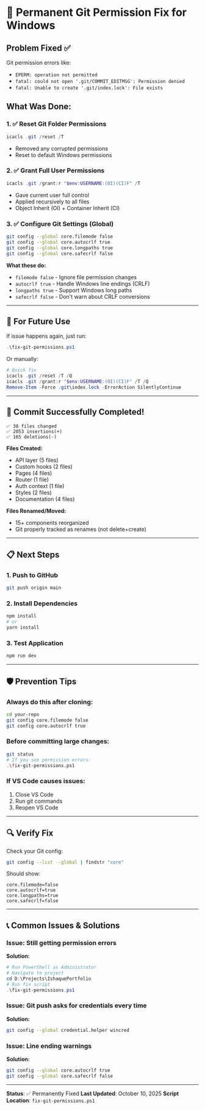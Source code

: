 # 🔧 Permanent Git Permission Fix for Windows

## Problem Fixed ✅
Git permission errors like:
- `EPERM: operation not permitted`
- `fatal: could not open '.git/COMMIT_EDITMSG': Permission denied`
- `fatal: Unable to create '.git/index.lock': File exists`

## What Was Done:

### 1. ✅ Reset Git Folder Permissions
```powershell
icacls .git /reset /T
```
- Removed any corrupted permissions
- Reset to default Windows permissions

### 2. ✅ Grant Full User Permissions
```powershell
icacls .git /grant:r "$env:USERNAME:(OI)(CI)F" /T
```
- Gave current user full control
- Applied recursively to all files
- Object Inherit (OI) + Container Inherit (CI)

### 3. ✅ Configure Git Settings (Global)
```bash
git config --global core.filemode false
git config --global core.autocrlf true
git config --global core.longpaths true
git config --global core.safecrlf false
```
**What these do:**
- `filemode false` - Ignore file permission changes
- `autocrlf true` - Handle Windows line endings (CRLF)
- `longpaths true` - Support Windows long paths
- `safecrlf false` - Don't warn about CRLF conversions

---

## 🎯 For Future Use

If issue happens again, just run:
```powershell
.\fix-git-permissions.ps1
```

Or manually:
```powershell
# Quick fix
icacls .git /reset /T /Q
icacls .git /grant:r "$env:USERNAME:(OI)(CI)F" /T /Q
Remove-Item -Force .git\index.lock -ErrorAction SilentlyContinue
```

---

## 🚀 Commit Successfully Completed!

```
✅ 38 files changed
✅ 2053 insertions(+)
✅ 165 deletions(-)
```

**Files Created:**
- API layer (5 files)
- Custom hooks (2 files)
- Pages (4 files)
- Router (1 file)
- Auth context (1 file)
- Styles (2 files)
- Documentation (4 files)

**Files Renamed/Moved:**
- 15+ components reorganized
- Git properly tracked as renames (not delete+create)

---

## 📋 Next Steps

### 1. Push to GitHub
```bash
git push origin main
```

### 2. Install Dependencies
```bash
npm install
# or
yarn install
```

### 3. Test Application
```bash
npm run dev
```

---

## 🛡️ Prevention Tips

### Always do this after cloning:
```bash
cd your-repo
git config core.filemode false
git config core.autocrlf true
```

### Before committing large changes:
```bash
git status
# If you see permission errors:
.\fix-git-permissions.ps1
```

### If VS Code causes issues:
1. Close VS Code
2. Run git commands
3. Reopen VS Code

---

## 🔍 Verify Fix

Check your Git config:
```bash
git config --list --global | findstr "core"
```

Should show:
```
core.filemode=false
core.autocrlf=true
core.longpaths=true
core.safecrlf=false
```

---

## 📞 Common Issues & Solutions

### Issue: Still getting permission errors
**Solution:**
```powershell
# Run PowerShell as Administrator
# Navigate to project
cd D:\Projects\IshaquePortfolio
# Run fix script
.\fix-git-permissions.ps1
```

### Issue: Git push asks for credentials every time
**Solution:**
```bash
git config --global credential.helper wincred
```

### Issue: Line ending warnings
**Solution:**
```bash
git config --global core.autocrlf true
git config --global core.safecrlf false
```

---

**Status**: ✅ Permanently Fixed
**Last Updated**: October 10, 2025
**Script Location**: `fix-git-permissions.ps1`
